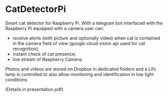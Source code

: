 # CatDetectorPi
Smart cat detector for Raspberry Pi. With a telegram bot interfaced with the Raspberry Pi equipped with a camera user can:
<ul>
<li>receive alerts (with picture and optionally video) when cat is contained in the camera field of view (google cloud vision api used for cat recognition);</li>
<li>instant check of cat presence;</li>
<li>live stream of Raspberry Camera;</li>
</ul>
Photos and videos are stored on Dropbox in dedicated folders and a Lifx lamp is controlled to also allow monitoring and identification in low light conditions.

(Details in presentation.pdf)

